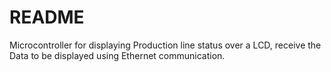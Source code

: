 # README

Microcontroller for displaying Production line status over a LCD, 
receive the Data to be displayed using Ethernet communication.
